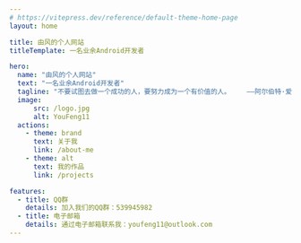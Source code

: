 ```yaml
---
# https://vitepress.dev/reference/default-theme-home-page
layout: home

title: 由风的个人网站
titleTemplate: 一名业余Android开发者

hero:
  name: "由风的个人网站"
  text: "一名业余Android开发者"
  tagline: "不要试图去做一个成功的人，要努力成为一个有价值的人。    ——阿尔伯特·爱因斯坦"
  image:
      src: /logo.jpg
      alt: YouFeng11
  actions:
    - theme: brand
      text: 关于我
      link: /about-me
    - theme: alt
      text: 我的作品
      link: /projects

features:
  - title: QQ群
    details: 加入我们的QQ群：539945982
  - title: 电子邮箱
    details: 通过电子邮箱联系我：youfeng11@outlook.com
---
```

<style>
:root {
  --vp-home-hero-name-color: transparent;
  --vp-home-hero-name-background: -webkit-linear-gradient(120deg, #FFDE13 30%, #F83030);

  --vp-home-hero-image-background-image: linear-gradient(-45deg, #00B6FF 50%, #00FF4D 50%);
  --vp-home-hero-image-filter: blur(68px);
}

@media (min-width: 640px) {
  :root {
    --vp-home-hero-image-filter: blur(56px);
  }
}

@media (min-width: 960px) {
  :root {
    --vp-home-hero-image-filter: blur(68px);
  }
}
</style>
